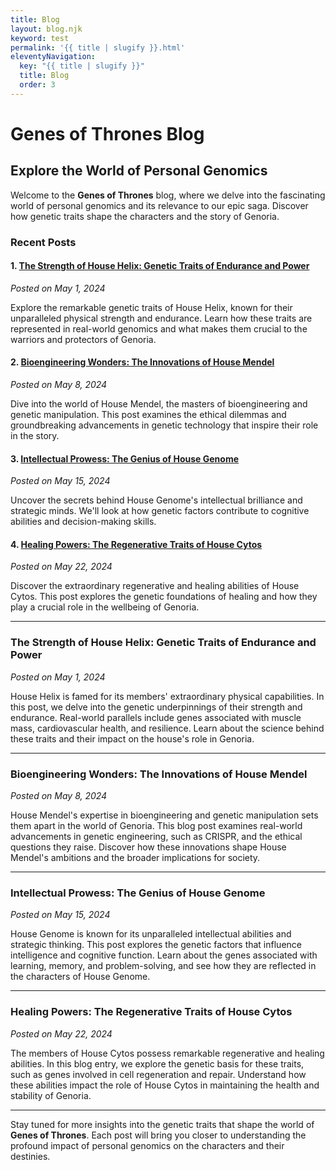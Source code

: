 ```yaml
---
title: Blog
layout: blog.njk
keyword: test
permalink: '{{ title | slugify }}.html'
eleventyNavigation:
  key: "{{ title | slugify }}"
  title: Blog
  order: 3
---
```


# Genes of Thrones Blog
<div class="lead">

## Explore the World of Personal Genomics

Welcome to the **Genes of Thrones** blog, where we delve into the fascinating world of personal genomics and its relevance to our epic saga. Discover how genetic traits shape the characters and the story of Genoria.

### Recent Posts

#### 1. [The Strength of House Helix: Genetic Traits of Endurance and Power](blog/the-strength-of-house-helix-genetic-traits-of-endurance-and-power)
*Posted on May 1, 2024*

Explore the remarkable genetic traits of House Helix, known for their unparalleled physical strength and endurance. Learn how these traits are represented in real-world genomics and what makes them crucial to the warriors and protectors of Genoria.

#### 2. [Bioengineering Wonders: The Innovations of House Mendel](blog/bioengineering-wonders-the-innovations-of-house-mendel)
*Posted on May 8, 2024*

Dive into the world of House Mendel, the masters of bioengineering and genetic manipulation. This post examines the ethical dilemmas and groundbreaking advancements in genetic technology that inspire their role in the story.

#### 3. [Intellectual Prowess: The Genius of House Genome](blog/intellectual-prowess-the-genius-of-house-genome)
*Posted on May 15, 2024*

Uncover the secrets behind House Genome's intellectual brilliance and strategic minds. We'll look at how genetic factors contribute to cognitive abilities and decision-making skills.

#### 4. [Healing Powers: The Regenerative Traits of House Cytos](blog/healing-powers-the-regenerative-traits-of-house-cytos)
*Posted on May 22, 2024*

Discover the extraordinary regenerative and healing abilities of House Cytos. This post explores the genetic foundations of healing and how they play a crucial role in the wellbeing of Genoria.

---

### The Strength of House Helix: Genetic Traits of Endurance and Power

*Posted on May 1, 2024*

House Helix is famed for its members' extraordinary physical capabilities. In this post, we delve into the genetic underpinnings of their strength and endurance. Real-world parallels include genes associated with muscle mass, cardiovascular health, and resilience. Learn about the science behind these traits and their impact on the house's role in Genoria.

---

### Bioengineering Wonders: The Innovations of House Mendel

*Posted on May 8, 2024*

House Mendel's expertise in bioengineering and genetic manipulation sets them apart in the world of Genoria. This blog post examines real-world advancements in genetic engineering, such as CRISPR, and the ethical questions they raise. Discover how these innovations shape House Mendel's ambitions and the broader implications for society.

---

### Intellectual Prowess: The Genius of House Genome

*Posted on May 15, 2024*

House Genome is known for its unparalleled intellectual abilities and strategic thinking. This post explores the genetic factors that influence intelligence and cognitive function. Learn about the genes associated with learning, memory, and problem-solving, and see how they are reflected in the characters of House Genome.

---

### Healing Powers: The Regenerative Traits of House Cytos

*Posted on May 22, 2024*

The members of House Cytos possess remarkable regenerative and healing abilities. In this blog entry, we explore the genetic basis for these traits, such as genes involved in cell regeneration and repair. Understand how these abilities impact the role of House Cytos in maintaining the health and stability of Genoria.

---

Stay tuned for more insights into the genetic traits that shape the world of **Genes of Thrones**. Each post will bring you closer to understanding the profound impact of personal genomics on the characters and their destinies.
</div>

